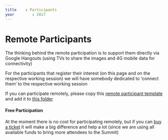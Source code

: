 ```yaml
---
title    : Participants
year		: 2017
---
```


# Remote Participants

The thinking behind the remote participation is to support them directly via Google Hangouts (using TVs to share the images and 4G mobile data for connectivity)

For the participants that register their interest (on this page and on the respective working session) we will have somebody dedicated to ‘connect them’ to the respective working session

If you can participate remotely, please copy this [remote participant template](https://github.com/OWASP/owasp-summit-2017/blob/master/Participants/_template/remote-participant.md) and add it to [this folder](https://github.com/OWASP/owasp-summit-2017/tree/master/Participants/remote)

#### Free Participation
At the moment there is no cost for participating remotely, but if you can [buy a ticket](/website/buy-ticket.html) it will make a big difference and help a lot (since we are using all available funds to bring more attendees to the Summit)
